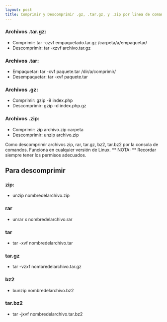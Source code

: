 ```yaml
---
layout: post
title: Comprimir y Descomprimir .gz, .tar.gz, y .zip por linea de comandos en Linux (Shell)
---
```


### Archivos .tar.gz:
 + Comprimir: tar -czvf empaquetado.tar.gz /carpeta/a/empaquetar/
 + Descomprimir: tar -xzvf archivo.tar.gz

### Archivos .tar:
 + Empaquetar: tar -cvf paquete.tar /dir/a/comprimir/
 + Desempaquetar: tar -xvf paquete.tar

### Archivos .gz:
 + Comprimir: gzip -9 index.php
 + Descomprimir: gzip -d index.php.gz

### Archivos .zip:
 + Comprimir: zip archivo.zip carpeta
 + Descomprimir: unzip archivo.zip

Como descomprimir archivos zip, rar, tar.gz, bz2, tar.bz2 por la consola de comandos. Funciona en cualquier versión de Linux.
** NOTA: ** Recordar siempre tener los permisos adecuados.

## Para descomprimir ##

### zip: ###
 + unzip nombredelarchivo.zip

### rar ###
 + unrar x nombredelarchivo.rar

### tar ###
 + tar -xvf nombredelarchivo.tar

### tar.gz ###
 + tar -vzxf nombredelarchivo.tar.gz

### bz2 ###
 + bunzip nombredelarchivo.bz2

### tar.bz2 ###
 + tar -jxvf nombredelarchivo.tar.bz2
